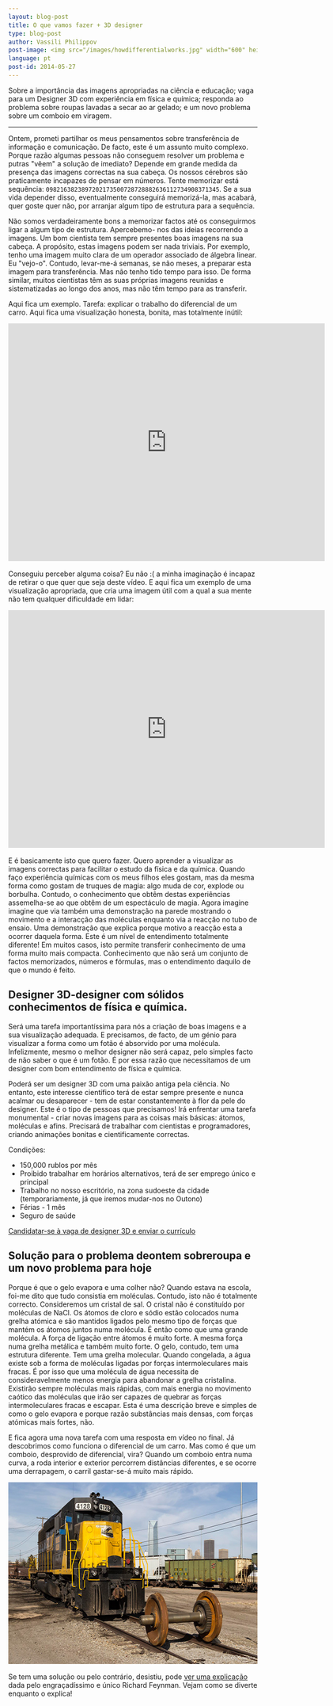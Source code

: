 ```yaml
---
layout: blog-post
title: O que vamos fazer + 3D designer
type: blog-post
author: Vassili Philippov
post-image: <img src="/images/howdifferentialworks.jpg" width="600" height="400" alt="How differential works">
language: pt
post-id: 2014-05-27
---
```

Sobre a importância das imagens apropriadas na ciência e educação;  vaga para um Designer 3D com experiência em física e química;
responda ao problema sobre roupas lavadas a secar ao ar gelado; e um novo problema sobre um comboio em viragem.
<!-- more -->

---

Ontem, prometi partilhar os meus pensamentos sobre transferência de informação e comunicação. De facto, este é um assunto muito complexo.
Porque razão algumas pessoas não conseguem resolver um problema e putras "vêem" a solução de imediato? Depende em grande medida da presença das imagens correctas na sua cabeça. Os nossos cérebros são praticamente incapazes de pensar em números. 
Tente memorizar está sequência: <code>0982163823897202173500728728882636112734908371345</code>. 
Se a sua vida depender disso, eventualmente conseguirá memorizá-la, mas acabará, quer goste quer não, por arranjar algum tipo de estrutura para a sequência.

Não somos verdadeiramente bons a memorizar factos até os conseguirmos ligar a algum tipo de estrutura. Apercebemo- nos das ideias recorrendo a imagens.
Um bom cientista tem sempre presentes boas imagens na sua cabeça. A propósito, estas imagens podem ser nada triviais.
Por exemplo, tenho uma imagem muito clara de um operador associado de álgebra linear. Eu "vejo-o".
Contudo, levar-me-á semanas, se não meses, a preparar esta imagem para transferência. 
Mas não tenho tido tempo para isso. De forma similar, muitos cientistas têm as suas próprias imagens reunidas e sistematizadas ao longo dos anos, mas não têm tempo para as transferir. 

Aqui fica um exemplo. Tarefa: explicar o trabalho do diferencial de um carro. Aqui fica uma visualização honesta, bonita, mas totalmente inútil:

<iframe width="640" height="480" src="http://www.youtube.com/embed/lN_xGRt_vVY?rel=0" frameborder="0" allowfullscreen></iframe>
<br/>

Conseguiu perceber alguma coisa? Eu não :(  a minha imaginação é incapaz de retirar o que quer que seja deste vídeo.
E aqui fica um exemplo de uma visualização apropriada,  que cria uma imagem útil com a qual a sua mente não tem qualquer dificuldade em lidar:

<iframe width="640" height="480" src="http://www.youtube.com/embed/yYAw79386WI?rel=0&start=200" frameborder="0" allowfullscreen></iframe>
<br/>

E é basicamente isto que quero fazer.  Quero aprender a visualizar as imagens correctas para facilitar o estudo da física e da química.
Quando faço experiência químicas com os meus filhos eles gostam,  mas da mesma forma como gostam de truques de magia:
algo muda de cor, explode ou borbulha. Contudo, o conhecimento que obtêm destas experiências assemelha-se ao que obtêm de um espectáculo de magia. Agora imagine imagine que via também uma demonstração na parede mostrando o movimento e a interacção das moléculas enquanto via a reacção no tubo de ensaio.  Uma demonstração que explica porque motivo a reacção esta a ocorrer daquela forma. Este é um nível de entendimento totalmente diferente!
Em muitos casos,  isto permite transferir conhecimento de uma forma muito mais compacta.  Conhecimento que não será um conjunto de factos memorizados, números e fórmulas,  mas o entendimento daquilo de que o mundo é feito.

## Designer 3D-designer com sólidos conhecimentos de física e química.

Será uma tarefa importantíssima para nós a criação de boas imagens e a sua visualização adequada. E precisamos, de facto, de um génio para visualizar a forma como um fotão é absorvido por uma molécula.
Infelizmente, mesmo o melhor designer não será capaz,  pelo simples facto de não saber o que é um fotão. É por essa razão que necessitamos de um designer com bom entendimento de física e química.

Poderá ser um designer 3D com uma paixão antiga pela ciência.
No entanto,  este interesse científico terá de estar sempre presente e nunca acalmar ou desaparecer - tem de estar constantemente à flor da pele do designer.
Este é o tipo de pessoas que precisamos! Irá enfrentar uma tarefa monumental - criar novas imagens para as coisas mais básicas: átomos, moléculas e afins.
Precisará de trabalhar com cientistas e programadores, criando animações bonitas e cientificamente correctas.
 
Condições:
 
* 150,000 rublos por mês
* Proibido trabalhar em horários alternativos, terá de ser emprego único e principal
* Trabalho no nosso escritório, na zona sudoeste da cidade (temporariamente, já que iremos mudar-nos  no Outono)
* Férias - 1 mês
* Seguro de saúde

<a class="btn btn-primary btn-lg active" href="http://www.it-dominanta.ru/ru/resume_applications/new?vacancy_id=325" role="button">Candidatar-se à vaga de designer 3D e enviar o currículo</a>

## Solução para o problema deontem sobreroupa e um novo problema para hoje
 
Porque é que o gelo evapora e uma colher não?  Quando estava na escola, foi-me dito que tudo consistia em moléculas. 
Contudo,  isto não é totalmente correcto. Consideremos um cristal de sal. O cristal não é constituído por moléculas de NaCl.
Os átomos de cloro e sódio estão colocados numa grelha atómica e são mantidos ligados pelo mesmo tipo de forças que mantém os átomos juntos numa molécula.
É então como que uma grande molécula. A força de ligação entre átomos é muito forte. A mesma força numa grelha metálica e também muito forte.
O gelo, contudo, tem uma estrutura diferente. Tem uma grelha molecular. Quando congelada, a água existe sob a forma de moléculas ligadas por forças intermoleculares mais fracas.
É por isso que uma molécula de água necessita de consideravelmente menos energia para abandonar a grelha cristalina. Existirão sempre moléculas mais rápidas, com mais energia no movimento caótico das moléculas que irão ser capazes de quebrar as forças intermoleculares fracas e escapar.  Esta é uma descrição breve e simples de como o gelo evapora e porque razão substâncias mais densas, com forças atómicas mais fortes, não. 
 
E fica agora uma nova tarefa com uma resposta em vídeo no final.  Já descobrimos como funciona o diferencial de um carro. 
Mas como é que um comboio, desprovido de diferencial, vira? Quando um comboio entra numa curva, a roda interior e exterior percorrem distâncias diferentes, e se ocorre uma derrapagem, o carril gastar-se-á muito mais rápido.

<a href="https://www.flickr.com/photos/katsrcool/12573192603"><img src="/images/trainwheels.jpg" width="600" height="367" alt="Rodas de comboio"></a>

Se tem uma solução ou pelo contrário,  desistiu, pode <a href="http://www.youtube.com/watch?v=y7h4OtFDnYE">ver uma explicação</a> dada pelo engraçadíssimo e único Richard Feynman. Vejam como se diverte enquanto o explica!
